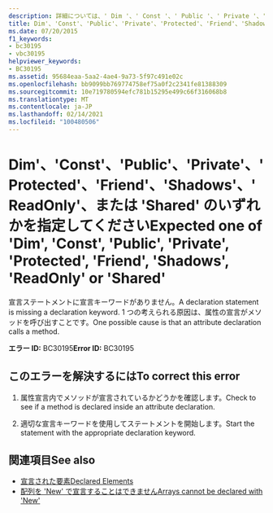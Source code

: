 ```yaml
---
description: 詳細については、' Dim '、' Const '、' Public '、' Private '、' Protected '、' Friend '、' Shadows '、' ReadOnly '、または ' Shared のいずれかが必要です。
title: Dim'、'Const'、'Public'、'Private'、'Protected'、'Friend'、'Shadows'、'ReadOnly'、または 'Shared' のいずれかを指定してください
ms.date: 07/20/2015
f1_keywords:
- bc30195
- vbc30195
helpviewer_keywords:
- BC30195
ms.assetid: 95684eaa-5aa2-4ae4-9a73-5f97c491e02c
ms.openlocfilehash: bb9099bb769774758ef75a0f2c2341fe81388309
ms.sourcegitcommit: 10e719780594efc781b15295e499c66f316068b8
ms.translationtype: MT
ms.contentlocale: ja-JP
ms.lasthandoff: 02/14/2021
ms.locfileid: "100480506"
---
```

# <a name="expected-one-of-dim-const-public-private-protected-friend-shadows-readonly-or-shared"></a><span data-ttu-id="e545e-103">Dim'、'Const'、'Public'、'Private'、'Protected'、'Friend'、'Shadows'、'ReadOnly'、または 'Shared' のいずれかを指定してください</span><span class="sxs-lookup"><span data-stu-id="e545e-103">Expected one of 'Dim', 'Const', 'Public', 'Private', 'Protected', 'Friend', 'Shadows', 'ReadOnly' or 'Shared'</span></span>

<span data-ttu-id="e545e-104">宣言ステートメントに宣言キーワードがありません。</span><span class="sxs-lookup"><span data-stu-id="e545e-104">A declaration statement is missing a declaration keyword.</span></span> <span data-ttu-id="e545e-105">1 つの考えられる原因は、属性の宣言がメソッドを呼び出すことです。</span><span class="sxs-lookup"><span data-stu-id="e545e-105">One possible cause is that an attribute declaration calls a method.</span></span>  
  
 <span data-ttu-id="e545e-106">**エラー ID:** BC30195</span><span class="sxs-lookup"><span data-stu-id="e545e-106">**Error ID:** BC30195</span></span>  
  
## <a name="to-correct-this-error"></a><span data-ttu-id="e545e-107">このエラーを解決するには</span><span class="sxs-lookup"><span data-stu-id="e545e-107">To correct this error</span></span>  
  
1. <span data-ttu-id="e545e-108">属性宣言内でメソッドが宣言されているかどうかを確認します。</span><span class="sxs-lookup"><span data-stu-id="e545e-108">Check to see if a method is declared inside an attribute declaration.</span></span>  
  
2. <span data-ttu-id="e545e-109">適切な宣言キーワードを使用してステートメントを開始します。</span><span class="sxs-lookup"><span data-stu-id="e545e-109">Start the statement with the appropriate declaration keyword.</span></span>  
  
## <a name="see-also"></a><span data-ttu-id="e545e-110">関連項目</span><span class="sxs-lookup"><span data-stu-id="e545e-110">See also</span></span>

- [<span data-ttu-id="e545e-111">宣言された要素</span><span class="sxs-lookup"><span data-stu-id="e545e-111">Declared Elements</span></span>](../programming-guide/language-features/declared-elements/index.md)
- [<span data-ttu-id="e545e-112">配列を 'New' で宣言することはできません</span><span class="sxs-lookup"><span data-stu-id="e545e-112">Arrays cannot be declared with 'New'</span></span>](bc30053.md)
